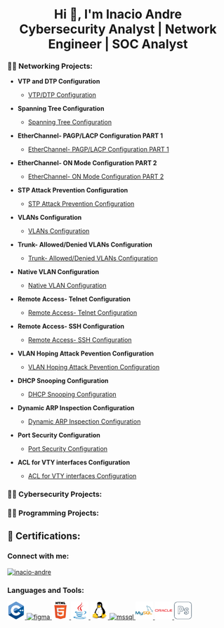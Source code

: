 <h1 align="center">Hi 👋, I'm Inacio Andre <br/>
Cybersecurity Analyst | Network Engineer | SOC Analyst 
</h1>

<h3>👨‍💻 Networking Projects:</h3>

- <b>VTP and DTP Configuration</b>

  - [VTP/DTP Configuration](https://github.com/)
  
- <b>Spanning Tree Configuration</b>

  - [Spanning Tree Configuration](https://github.com/)
  
- <b>EtherChannel- PAGP/LACP Configuration PART 1</b>

  - [EtherChannel- PAGP/LACP Configuration PART 1](https://github.com/)

- <b>EtherChannel- ON Mode Configuration PART 2</b>

  - [EtherChannel- ON Mode Configuration PART 2](https://github.com/)

- <b>STP Attack Prevention Configuration</b>

  - [STP Attack Prevention Configuration](https://github.com/)
  
- <b>VLANs Configuration</b>

  - [VLANs Configuration](https://github.com/)

- <b>Trunk- Allowed/Denied VLANs Configuration</b>

  - [Trunk- Allowed/Denied VLANs Configuration](https://github.com/)

- <b>Native VLAN Configuration</b>

  - [Native VLAN Configuration](https://github.com/)
  
- <b>Remote Access- Telnet Configuration</b>

  - [Remote Access- Telnet Configuration](https://github.com/)
  
- <b>Remote Access- SSH Configuration</b>

  - [Remote Access- SSH Configuration](https://github.com/)
  
- <b>VLAN Hoping Attack Pevention Configuration</b>

  - [VLAN Hoping Attack Pevention Configuration](https://github.com/)

- <b>DHCP Snooping Configuration</b>

  - [DHCP Snooping Configuration](https://github.com/)
  
- <b>Dynamic ARP Inspection Configuration</b>

  - [Dynamic ARP Inspection Configuration](https://github.com/)
  
- <b>Port Security Configuration</b>

  - [Port Security Configuration](https://github.com/)
  
- <b>ACL for VTY interfaces Configuration</b>

  - [ACL for VTY interfaces Configuration](https://github.com/)
 
<h3>👨‍💻 Cybersecurity Projects:</h3>

<h3>👨‍💻 Programming Projects:</h3>

<h2> 🤳 Certifications:</h2>


<h3 align="left">Connect with me:</h3>
<p align="left">
<a href="https://linkedin.com/in/inacio-andre" target="blank"><img align="center" src="https://raw.githubusercontent.com/rahuldkjain/github-profile-readme-generator/master/src/images/icons/Social/linked-in-alt.svg" alt="inacio-andre" height="30" width="40" /></a>
</p>

<h3 align="left">Languages and Tools:</h3>
<p align="left"> <a href="https://www.w3schools.com/cpp/" target="_blank" rel="noreferrer"> <img src="https://raw.githubusercontent.com/devicons/devicon/master/icons/cplusplus/cplusplus-original.svg" alt="cplusplus" width="40" height="40"/> </a> <a href="https://www.figma.com/" target="_blank" rel="noreferrer"> <img src="https://www.vectorlogo.zone/logos/figma/figma-icon.svg" alt="figma" width="40" height="40"/> </a> <a href="https://www.w3.org/html/" target="_blank" rel="noreferrer"> <img src="https://raw.githubusercontent.com/devicons/devicon/master/icons/html5/html5-original-wordmark.svg" alt="html5" width="40" height="40"/> </a> <a href="https://www.java.com" target="_blank" rel="noreferrer"> <img src="https://raw.githubusercontent.com/devicons/devicon/master/icons/java/java-original.svg" alt="java" width="40" height="40"/> </a> <a href="https://www.linux.org/" target="_blank" rel="noreferrer"> <img src="https://raw.githubusercontent.com/devicons/devicon/master/icons/linux/linux-original.svg" alt="linux" width="40" height="40"/> </a> <a href="https://www.microsoft.com/en-us/sql-server" target="_blank" rel="noreferrer"> <img src="https://www.svgrepo.com/show/303229/microsoft-sql-server-logo.svg" alt="mssql" width="40" height="40"/> </a> <a href="https://www.mysql.com/" target="_blank" rel="noreferrer"> <img src="https://raw.githubusercontent.com/devicons/devicon/master/icons/mysql/mysql-original-wordmark.svg" alt="mysql" width="40" height="40"/> </a> <a href="https://www.oracle.com/" target="_blank" rel="noreferrer"> <img src="https://raw.githubusercontent.com/devicons/devicon/master/icons/oracle/oracle-original.svg" alt="oracle" width="40" height="40"/> </a> <a href="https://www.photoshop.com/en" target="_blank" rel="noreferrer"> <img src="https://raw.githubusercontent.com/devicons/devicon/master/icons/photoshop/photoshop-line.svg" alt="photoshop" width="40" height="40"/> </a> </p>


